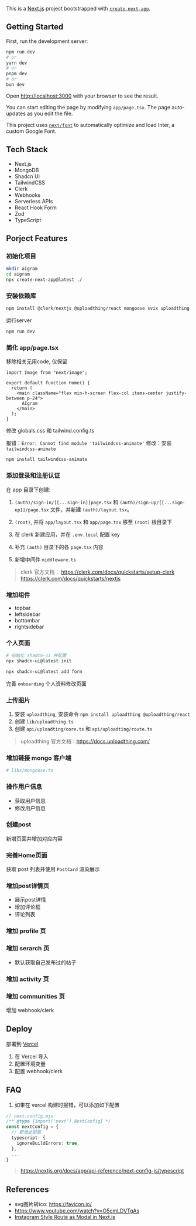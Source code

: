 This is a [Next.js](https://nextjs.org/) project bootstrapped with [`create-next-app`](https://github.com/vercel/next.js/tree/canary/packages/create-next-app).

## Getting Started

First, run the development server:

```bash
npm run dev
# or
yarn dev
# or
pnpm dev
# or
bun dev
```

Open [http://localhost:3000](http://localhost:3000) with your browser to see the result.

You can start editing the page by modifying `app/page.tsx`. The page auto-updates as you edit the file.

This project uses [`next/font`](https://nextjs.org/docs/basic-features/font-optimization) to automatically optimize and load Inter, a custom Google Font.

## Tech Stack

- Next.js
- MongoDB
- Shadcn UI
- TailwindCSS
- Clerk
- Webhooks
- Serverless APIs
- React Hook Form
- Zod
- TypeScript

## Porject Features

### 初始化项目

```bash
mkdir aigram
cd aigram
npx create-next-app@latest ./
```

### 安装依赖库

```bash
npm install @clerk/nextjs @uploadthing/react mongoose svix uploadthing
```

运行server

```bash
npm run dev
```

### 简化 app/page.tsx

移除相关无用code, 仅保留

```tsx
import Image from "next/image";

export default function Home() {
  return (
    <main className="flex min-h-screen flex-col items-center justify-between p-24">
      AIgram
    </main>
  );
}
```

修改 globals.css 和 tailwind.config.ts

报错：`Error: Cannot find module 'tailwindcss-animate'`
修改：安装 `tailwindcss-animate`

```bash
npm install tailwindcss-animate
```

### 添加登录和注册认证

在 app 目录下创建:

1. `(auth)/sign-in/[[...sign-in]]page.tsx` 和 `(auth)/sign-up/[[...sign-up]]/page.tsx` 文件，并新建 `(auth)/layout.tsx`。
2. `(root)`, 并将 `app/layout.tsx` 和 `app/page.tsx` 移至 `(root)` 根目录下

3. 在 clerk 新建应用，并在 `.env.local` 配置 key  
4. 补充 `(auth)` 目录下的各 `page.tsx` 内容
5. 新增中间件 `middleware.ts`

> clerk 官方文档：
> https://clerk.com/docs/quickstarts/setup-clerk
> https://clerk.com/docs/quickstarts/nextjs

### 增加组件

- topbar
- leftsidebar
- bottombar
- rightsidebar

### 个人页面

```bash
# 初始化 shadcn-ui 并配置
npx shadcn-ui@latest init

npx shadcn-ui@latest add form
```

完善 `onboarding` 个人资料修改页面

### 上传图片

1. 安装 `uploadthing`, 安装命令 `npm install uploadthing @uploadthing/react`
2. 创建 `lib/uploadthing.ts`
3. 创建 `api/uploadting/core.ts` 和 `api/uploadting/route.ts`

> uploadthing 官方文档：https://docs.uploadthing.com/

### 增加链接 mongo 客户端

```bash
# libs/mongoose.ts
```

### 操作用户信息

- 获取用户信息
- 修改用户信息

### 创建post

新增页面并增加对应内容

### 完善Home页面

获取 post 列表并使用 `PostCard` 渲染展示

### 增加post详情页

- 展示post详情
- 增加评论框
- 评论列表

### 增加 profile 页

### 增加 serarch 页

- 默认获取自己发布过的帖子

### 增加 activity 页

### 增加 communities 页

增加 webhook/clerk


## Deploy

部署到 [Vercel](https://vercel.com/)

1. 在 Vercel 导入
2. 配置环境变量
3. 配置 webhook/clerk

## FAQ

1. 如果在 vercel 构建时报错，可以添加如下配置

```typescript
// next.config.mjs
/** @type {import('next').NextConfig} */
const nextConfig = {
  // 新增此配置
  typescript: {
    ignoreBuildErrors: true,
  },
  ...
}
```

> https://nextjs.org/docs/app/api-reference/next-config-js/typescript

## References

- svg图片转ico: https://favicon.io/
- https://www.youtube.com/watch?v=O5cmLDVTgAs
- [Instagram Style Route as Modal in Next.js](https://www.youtube.com/watch?v=EyjuRCxpf6Y)
